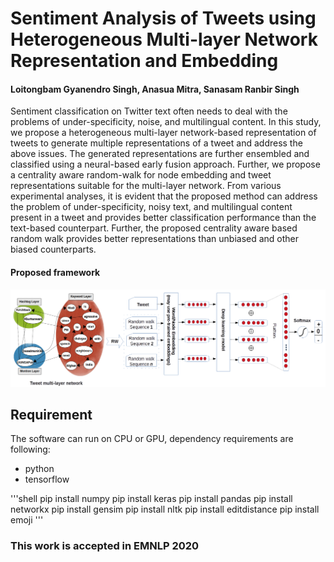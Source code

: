 # Sentiment Analysis of Tweets using Heterogeneous Multi-layer Network Representation and Embedding

<h4>Loitongbam Gyanendro Singh, Anasua Mitra, Sanasam Ranbir Singh</h4>

<p>
Sentiment classification on Twitter text often needs to deal with the problems of under-specificity, noise, and multilingual content.
In this study, we propose a heterogeneous multi-layer network-based representation of tweets to generate multiple representations of a tweet and address the above issues. The generated representations are further ensembled and classified using a neural-based early fusion approach. Further, we propose a centrality aware random-walk for node embedding and tweet representations suitable for the multi-layer network.
From various experimental analyses, it is evident that the proposed method can address the problem of under-specificity, noisy text, and multilingual content present in a tweet and provides better classification performance than the text-based counterpart.
Further, the proposed centrality aware based random walk provides better representations than unbiased and other biased counterparts. 
</p>
<h4>Proposed framework</h4>
<img src="https://github.com/gloitongbam/SA_Hetero_Net/blob/master/ensemble_new.png" alt="Framework">
<br>

## Requirement
The software can run on CPU or GPU, dependency requirements are following:

+ python
+ tensorflow

'''shell
pip install numpy
pip install keras
pip install pandas
pip install networkx
pip install gensim
pip install nltk
pip install editdistance
pip install emoji
'''

<h3>This work is accepted in EMNLP 2020</h3>
